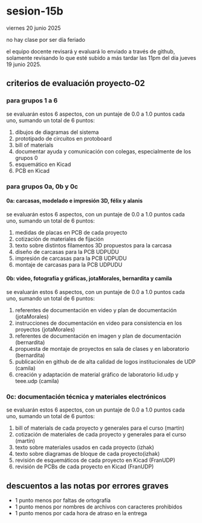 # sesion-15b

viernes 20 junio 2025

no hay clase por ser día feriado

el equipo docente revisará y evaluará lo enviado a través de github, solamente revisando lo que esté subido a más tardar las 11pm del día jueves 19 junio 2025.

## criterios de evaluación proyecto-02

### para grupos 1 a 6

se evaluarán estos 6 aspectos, con un puntaje de 0.0 a 1.0 puntos cada uno, sumando un total de 6 puntos:

1. dibujos de diagramas del sistema
2. prototipado de circuitos en protoboard
3. bill of materials
4. documentar ayuda y comunicación con colegas, especialmente de los grupos 0
5. esquemático en Kicad
6. PCB en Kicad

### para grupos 0a, 0b y 0c

#### 0a: carcasas, modelado e impresión 3D, félix y alanis

se evaluarán estos 6 aspectos, con un puntaje de 0.0 a 1.0 puntos cada uno, sumando un total de 6 puntos:

1. medidas de placas en PCB de cada proyecto
2. cotización de materiales de fijación
3. texto sobre distintos filamentos 3D propuestos para la carcasa
4. diseño de carcasas para la PCB UDPUDU
5. impresión de carcasas para la PCB UDPUDU
6. montaje de carcasas para la PCB UDPUDU

#### 0b: video, fotografía y gráficas, jotaMorales, bernardita y camila

se evaluarán estos 6 aspectos, con un puntaje de 0.0 a 1.0 puntos cada uno, sumando un total de 6 puntos:

1. referentes de documentación en video y plan de documentación (jotaMorales)
2. instrucciones de documentación en video para consistencia en los proyectos (jotaMorales)
3. referentes de documentación en imagen y plan de documentación (bernardita)
4. propuesta de montaje de proyectos en sala de clases y en laboratorio (bernardita)
5. publicación en github de de alta calidad de logos institucionales de UDP (camila)
6. creación y adaptación de material gráfico de laboratorio lid.udp y teee.udp (camila)

### 0c: documentación técnica y materiales electrónicos

se evaluarán estos 6 aspectos, con un puntaje de 0.0 a 1.0 puntos cada uno, sumando un total de 6 puntos:

1. bill of materials de cada proyecto y generales para el curso (martín)
2. cotización de materiales de cada proyecto y generales para el curso (martín)
3. texto sobre materiales usados en cada proyecto (izhak)
4. texto sobre diagramas de bloque de cada proyecto(izhak)
5. revisión de esquemáticos de cada proyecto en Kicad (FranUDP)
6. revisión de PCBs de cada proyecto en Kicad (FranUDP)

## descuentos a las notas por errores graves

* 1 punto menos por faltas de ortografía
* 1 punto menos por nombres de archivos con caracteres prohibidos
* 1 punto menos por cada hora de atraso en la entrega

